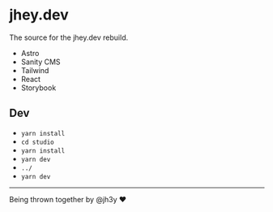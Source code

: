 # jhey.dev 

The source for the jhey.dev rebuild.

- Astro
- Sanity CMS
- Tailwind
- React
- Storybook

## Dev
- `yarn install`
- `cd studio`
- `yarn install`
- `yarn dev`
- `../`
- `yarn dev`

---
Being thrown together by @jh3y :heart: